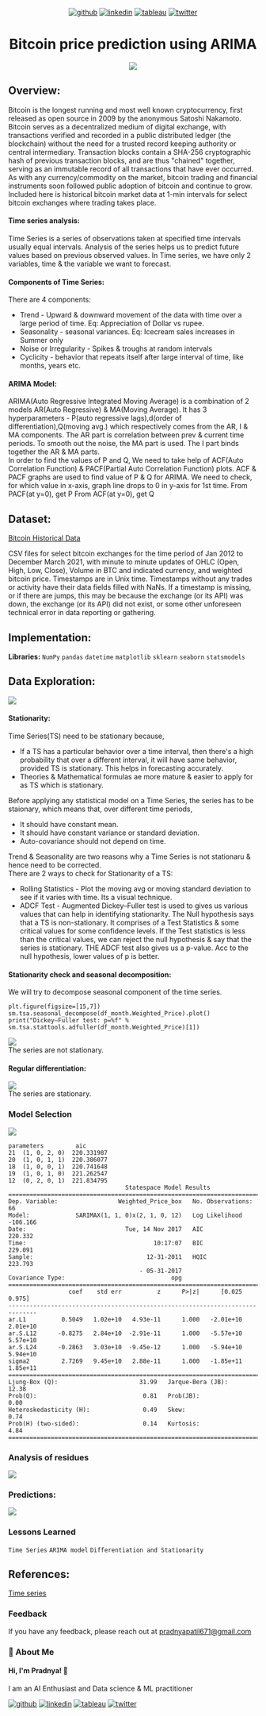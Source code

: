 <div align="center">
  
[1]: https://github.com/Pradnya1208
[2]: https://www.linkedin.com/in/pradnya-patil-b049161ba/
[3]: https://public.tableau.com/app/profile/pradnya.patil3254#!/
[4]: https://twitter.com/Pradnya1208


[![github](https://raw.githubusercontent.com/Pradnya1208/Telecom-Customer-Churn-prediction/c292abd3f9cc647a7edc0061193f1523e9c05e1f/icons/git.svg)][1]
[![linkedin](https://raw.githubusercontent.com/Pradnya1208/Telecom-Customer-Churn-prediction/9f5c4a255972275ced549ea6e34ef35019166944/icons/iconmonstr-linkedin-5.svg)][2]
[![tableau](https://raw.githubusercontent.com/Pradnya1208/Telecom-Customer-Churn-prediction/e257c5d6cf02f13072429935b0828525c601414f/icons/icons8-tableau-software%20(1).svg)][3]
[![twitter](https://raw.githubusercontent.com/Pradnya1208/Telecom-Customer-Churn-prediction/c9f9c5dc4e24eff0143b3056708d24650cbccdde/icons/iconmonstr-twitter-5.svg)][4]

</div>

# <div align="center">Bitcoin price prediction using ARIMA</div>
<div align="center"><img src="https://github.com/Pradnya1208/Bitcoin-Price-Prediction-using-ARIMA/blob/main/output/intro.gif?raw=true"></div>


## Overview:
Bitcoin is the longest running and most well known cryptocurrency, first released as open source in 2009 by the anonymous Satoshi Nakamoto. Bitcoin serves as a decentralized medium of digital exchange, with transactions verified and recorded in a public distributed ledger (the blockchain) without the need for a trusted record keeping authority or central intermediary. Transaction blocks contain a SHA-256 cryptographic hash of previous transaction blocks, and are thus "chained" together, serving as an immutable record of all transactions that have ever occurred. As with any currency/commodity on the market, bitcoin trading and financial instruments soon followed public adoption of bitcoin and continue to grow. Included here is historical bitcoin market data at 1-min intervals for select bitcoin exchanges where trading takes place.
#### Time series analysis:
Time Series is a series of observations taken at specified time intervals usually equal intervals. Analysis of the series helps us to predict future values based on previous observed values. In Time series, we have only 2 variables, time & the variable we want to forecast.

#### Components of Time Series:
There are 4 components:<br>
- Trend - Upward & downward movement of the data with time over a large period of time. Eq: Appreciation of Dollar vs rupee.
- Seasonality - seasonal variances. Eq: Icecream sales increases in Summer only
- Noise or Irregularity - Spikes & troughs at random intervals
- Cyclicity - behavior that repeats itself after large interval of time, like months, years etc.

#### ARIMA Model:
ARIMA(Auto Regressive Integrated Moving Average) is a combination of 2 models AR(Auto Regressive) & MA(Moving Average). It has 3 hyperparameters - P(auto regressive lags),d(order of differentiation),Q(moving avg.) which respectively comes from the AR, I & MA components. The AR part is correlation between prev & current time periods. To smooth out the noise, the MA part is used. The I part binds together the AR & MA parts.
<br>
In order to find the values of P and Q, We need to take help of ACF(Auto Correlation Function) & PACF(Partial Auto Correlation Function) plots. ACF & PACF graphs are used to find value of P & Q for ARIMA. We need to check, for which value in x-axis, graph line drops to 0 in y-axis for 1st time.
From PACF(at y=0), get P
From ACF(at y=0), get Q
## Dataset:
[Bitcoin Historical Data](https://www.kaggle.com/mczielinski/bitcoin-historical-data)

CSV files for select bitcoin exchanges for the time period of Jan 2012 to December March 2021, with minute to minute updates of OHLC (Open, High, Low, Close), Volume in BTC and indicated currency, and weighted bitcoin price. Timestamps are in Unix time. Timestamps without any trades or activity have their data fields filled with NaNs. If a timestamp is missing, or if there are jumps, this may be because the exchange (or its API) was down, the exchange (or its API) did not exist, or some other unforeseen technical error in data reporting or gathering.
## Implementation:

**Libraries:**  `NumPy` `pandas` `datetime` `matplotlib` `sklearn` `seaborn` `statsmodels`
## Data Exploration:
<img src="https://github.com/Pradnya1208/Bitcoin-Price-Prediction-using-ARIMA/blob/main/output/eda1.PNG?raw=true">

#### Stationarity:
Time Series(TS) need to be stationary because,
- If a TS has a particular behavior over a time interval, then there's a high probability that over a different interval, it will have same behavior, provided TS is stationary. This helps in forecasting accurately.
- Theories & Mathematical formulas ae more mature & easier to apply for as TS which is stationary.

Before applying any statistical model on a Time Series, the series has to be staionary, which means that, over different time periods,
- It should have constant mean.
- It should have constant variance or standard deviation.
- Auto-covariance should not depend on time.

Trend & Seasonality are two reasons why a Time Series is not stationaru & hence need to be corrected.
<br>
There are 2 ways to check for Stationarity of a TS:<br>
- Rolling Statistics - Plot the moving avg or moving standard deviation to see if it varies with time. Its a visual technique.
- ADCF Test - Augmented Dickey–Fuller test is used to gives us various values that can help in identifying stationarity. The Null hypothesis says that a TS is non-stationary. It comprises of a Test Statistics & some critical values for some confidence levels. If the Test statistics is less than the critical values, we can reject the null hypothesis & say that the series is stationary. THE ADCF test also gives us a p-value. Acc to the null hypothesis, lower values of p is better.

#### Stationarity check and seasonal decomposition:
We will try to decompose seasonal component of the time series.
```
plt.figure(figsize=[15,7])
sm.tsa.seasonal_decompose(df_month.Weighted_Price).plot()
print("Dickey–Fuller test: p=%f" % sm.tsa.stattools.adfuller(df_month.Weighted_Price)[1])
```
<img src="https://github.com/Pradnya1208/Bitcoin-Price-Prediction-using-ARIMA/blob/main/output/eda2.PNG?raw=true">
<br>
The series are not stationary.

#### Regular differentiation:
<img src="https://github.com/Pradnya1208/Bitcoin-Price-Prediction-using-ARIMA/blob/main/output/diff.PNG?raw=true">
<br>
The series are stationary.

### Model Selection
<img src="https://github.com/Pradnya1208/Bitcoin-Price-Prediction-using-ARIMA/blob/main/output/model.PNG?raw=true">
<br>

```
parameters         aic
21  (1, 0, 2, 0)  220.331987
20  (1, 0, 1, 1)  220.386077
18  (1, 0, 0, 1)  220.741648
19  (1, 0, 1, 0)  221.262547
12  (0, 2, 0, 1)  221.834795
                                 Statespace Model Results                                 
==========================================================================================
Dep. Variable:                 Weighted_Price_box   No. Observations:                   66
Model:             SARIMAX(1, 1, 0)x(2, 1, 0, 12)   Log Likelihood                -106.166
Date:                            Tue, 14 Nov 2017   AIC                            220.332
Time:                                    10:17:07   BIC                            229.091
Sample:                                12-31-2011   HQIC                           223.793
                                     - 05-31-2017                                         
Covariance Type:                              opg                                         
==============================================================================
                 coef    std err          z      P>|z|      [0.025      0.975]
------------------------------------------------------------------------------
ar.L1          0.5049   1.02e+10   4.93e-11      1.000   -2.01e+10    2.01e+10
ar.S.L12      -0.8275   2.84e+10  -2.91e-11      1.000   -5.57e+10    5.57e+10
ar.S.L24      -0.2863   3.03e+10  -9.45e-12      1.000   -5.94e+10    5.94e+10
sigma2         2.7269   9.45e+10   2.88e-11      1.000   -1.85e+11    1.85e+11
===================================================================================
Ljung-Box (Q):                       31.99   Jarque-Bera (JB):                12.38
Prob(Q):                              0.81   Prob(JB):                         0.00
Heteroskedasticity (H):               0.49   Skew:                             0.74
Prob(H) (two-sided):                  0.14   Kurtosis:                         4.84
===================================================================================
```
### Analysis of residues
<img src="https://github.com/Pradnya1208/Bitcoin-Price-Prediction-using-ARIMA/blob/main/output/resi.PNG?raw=true">

### Predictions:
<img src = "https://github.com/Pradnya1208/Bitcoin-Price-Prediction-using-ARIMA/blob/main/output/predict.PNG?raw=true">












### Lessons Learned
`Time Series`
`ARIMA model`
`Differentiation and Stationarity`








## References:
[Time series](https://www.kaggle.com/thebrownviking20/everything-you-can-do-with-a-time-series)
### Feedback

If you have any feedback, please reach out at pradnyapatil671@gmail.com


### 🚀 About Me
#### Hi, I'm Pradnya! 👋
I am an AI Enthusiast and  Data science & ML practitioner



















[1]: https://github.com/Pradnya1208
[2]: https://www.linkedin.com/in/pradnya-patil-b049161ba/
[3]: https://public.tableau.com/app/profile/pradnya.patil3254#!/
[4]: https://twitter.com/Pradnya1208


[![github](https://raw.githubusercontent.com/Pradnya1208/Telecom-Customer-Churn-prediction/c292abd3f9cc647a7edc0061193f1523e9c05e1f/icons/git.svg)][1]
[![linkedin](https://raw.githubusercontent.com/Pradnya1208/Telecom-Customer-Churn-prediction/9f5c4a255972275ced549ea6e34ef35019166944/icons/iconmonstr-linkedin-5.svg)][2]
[![tableau](https://raw.githubusercontent.com/Pradnya1208/Telecom-Customer-Churn-prediction/e257c5d6cf02f13072429935b0828525c601414f/icons/icons8-tableau-software%20(1).svg)][3]
[![twitter](https://raw.githubusercontent.com/Pradnya1208/Telecom-Customer-Churn-prediction/c9f9c5dc4e24eff0143b3056708d24650cbccdde/icons/iconmonstr-twitter-5.svg)][4]

